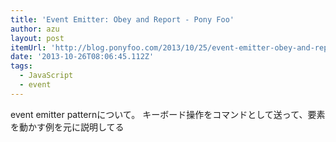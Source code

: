 ```yaml
---
title: 'Event Emitter: Obey and Report - Pony Foo'
author: azu
layout: post
itemUrl: 'http://blog.ponyfoo.com/2013/10/25/event-emitter-obey-and-report'
date: '2013-10-26T08:06:45.112Z'
tags:
  - JavaScript
  - event
---
```

event emitter patternについて。
キーボード操作をコマンドとして送って、要素を動かす例を元に説明してる
